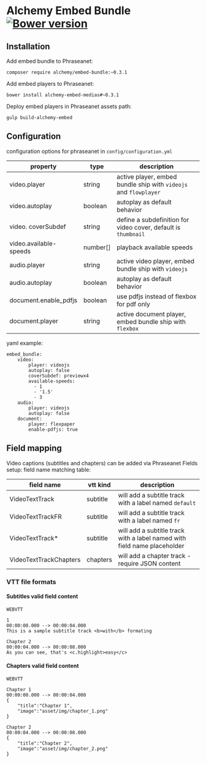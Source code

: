 Alchemy Embed Bundle [![Bower version](https://badge.fury.io/bo/alchemy-embed-medias.svg)](https://badge.fury.io/bo/alchemy-embed-medias)
=============


Installation
------------
Add embed bundle to Phraseanet:

`composer require alchemy/embed-bundle:~0.3.1`

Add embed players to Phraseanet:

`bower install alchemy-embed-medias#~0.3.1`

Deploy embed players in Phraseanet assets path:

`gulp build-alchemy-embed`


Configuration
-----------------

configuration options for phraseanet in `config/configuration.yml`


| property | type | description
-----------|------|-------
video.player | string | active player, embed bundle ship with `videojs` and `flowplayer`
video.autoplay | boolean | autoplay as default behavior
video. coverSubdef | string | define a subdefinition for video cover, default is ```thumbnail```
video.available-speeds | number[] | playback available speeds
audio.player | string | active video player, embed bundle ship with `videojs`
audio.autoplay | boolean | autoplay as default behavior
document.enable_pdfjs | boolean | use pdfjs instead of flexbox for pdf only
document.player | string | active document player, embed bundle ship with `flexbox`

yaml example:

```
embed_bundle:
    video:
        player: videojs
        autoplay: false
        coverSubdef: previewx4
        available-speeds:
          - 1
          - '1.5'
          - 3
    audio:
        player: videojs
        autoplay: false
    document:
        player: flexpaper
        enable-pdfjs: true
```

Field mapping
-----------------

Video captions (subtitles and chapters) can be added via Phraseanet Fields setup:
field name matching table:

| field name | vtt kind | description
-------------|----------|-------
VideoTextTrack | subtitle | will add a subtitle track with a label named `default`
VideoTextTrackFR | subtitle | will add a subtitle track with a label named `fr`
VideoTextTrack*| subtitle | will add a subtitle track with a label named with field name placeholder
VideoTextTrackChapters | chapters | will add a chapter track - require JSON content


### VTT file formats
#### Subtitles valid field content
```
WEBVTT

1
00:00:00.000 --> 00:00:04.000
This is a sample subtitle track <b>with</b> formating

Chapter 2
00:00:04.000 --> 00:00:08.000
As you can see, that's <c.highlight>easy</c>

```

#### Chapters valid field content

```
WEBVTT

Chapter 1
00:00:00.000 --> 00:00:04.000
{
    "title":"Chapter 1",
    "image":"asset/img/chapter_1.png"
}

Chapter 2
00:00:04.000 --> 00:00:08.000
{
    "title":"Chapter 2",
    "image":"asset/img/chapter_2.png"
}

```
